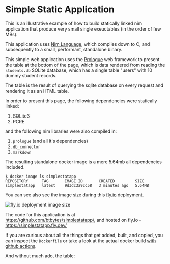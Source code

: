 # Simple Static Application

This is an illustrative example of how to build statically linked nim application
that produce very small single exeuctables (in the order of few MBs).

This application uses [Nim Language](//nim-lan.org), which compiles down to C, and subsequently to
a small, performant, standalone binary.

This simple web application uses the [Prologue](https://planety.github.io/prologue/) web framework
to present the table at the bottom of the page, which is data rendered from reading the
`students.db` SQLite database, which has a single table "users" with 10 dummy student records.

The table is the result of querying the sqlite database on every request and rendering
it as an HTML table.

In order to present this page, the following dependencies were statically linked:

1. SQLite3
1. PCRE

and the following nim libraries were also compiled in:

1. `prologue` (and all it's dependencies)
1. `db_connector`
1. `markdown`

The resulting standalone docker image is a mere 5.64mb all dependencies included.

```
$ docker image ls simplestatapp
REPOSITORY      TAG       IMAGE ID       CREATED         SIZE
simplestatapp   latest    9d3dc3a9cc58   3 minutes ago   5.64MB
```

You can see also see the image size during this [fly.io](//fly.io) deployment.

![fly.io deployment image size](//files.btbytes.com/images/2024/08/simplestatapp-flyio.webp)

The code for this application is at <https://github.com/btbytes/simplestatapp/>, and hosted on
fly.io - <https://simplestatapp.fly.dev/>

If you are curious about all the things that get added, built, and copied, you can inspect the `Dockerfile`
or take a look at the actual docker build [with github actions](https://github.com/btbytes/simplestatapp/actions/runs/10336115562/job/28611490435).

And without much ado, the table:
